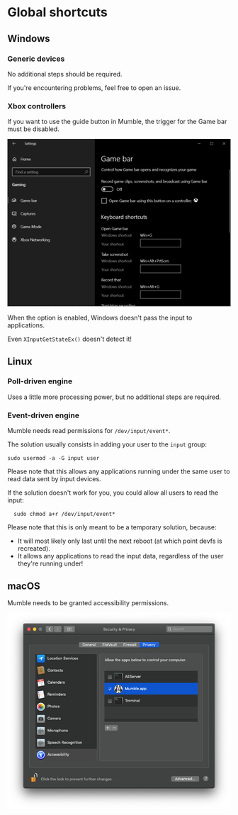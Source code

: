 # Global shortcuts

## Windows

### Generic devices

No additional steps should be required.

If you're encountering problems, feel free to open an issue.

### Xbox controllers

If you want to use the guide button in Mumble,
the trigger for the Game bar must be disabled.

![Windows screenshot](../screenshots/Windows_settings_game_bar.png)

When the option is enabled, Windows doesn't pass the input to applications.

Even `XInputGetStateEx()` doesn't detect it!

## Linux

### Poll-driven engine

Uses a little more processing power, but no additional steps are required.

### Event-driven engine

Mumble needs read permissions for `/dev/input/event*`.

The solution usually consists in adding your user to the `input` group:

```
sudo usermod -a -G input user
```

Please note that this allows any applications running under the same user
to read data sent by input devices.

If the solution doesn't work for you, you could allow all users to read the input:

```
  sudo chmod a+r /dev/input/event*
```

Please note that this is only meant to be a temporary solution, because:

- It will most likely only last until the next reboot
(at which point devfs is recreated).
- It allows any applications to read the input data,
regardless of the user they're running under!

## macOS

Mumble needs to be granted accessibility permissions.

![macOS screenshot](../screenshots/macOS_privacy_accessibility.png)

